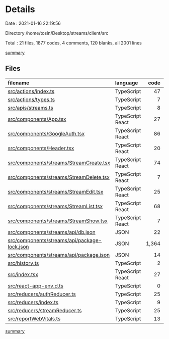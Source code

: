 # Details

Date : 2021-01-16 22:19:56

Directory /home/tosin/Desktop/streams/client/src

Total : 21 files,  1877 codes, 4 comments, 120 blanks, all 2001 lines

[summary](results.md)

## Files
| filename | language | code | comment | blank | total |
| :--- | :--- | ---: | ---: | ---: | ---: |
| [src/actions/index.ts](/src/actions/index.ts) | TypeScript | 47 | 0 | 19 | 66 |
| [src/actions/types.ts](/src/actions/types.ts) | TypeScript | 7 | 0 | 1 | 8 |
| [src/apis/streams.ts](/src/apis/streams.ts) | TypeScript | 8 | 0 | 3 | 11 |
| [src/components/App.tsx](/src/components/App.tsx) | TypeScript React | 27 | 0 | 7 | 34 |
| [src/components/GoogleAuth.tsx](/src/components/GoogleAuth.tsx) | TypeScript React | 86 | 0 | 15 | 101 |
| [src/components/Header.tsx](/src/components/Header.tsx) | TypeScript React | 20 | 0 | 5 | 25 |
| [src/components/streams/StreamCreate.tsx](/src/components/streams/StreamCreate.tsx) | TypeScript React | 74 | 0 | 17 | 91 |
| [src/components/streams/StreamDelete.tsx](/src/components/streams/StreamDelete.tsx) | TypeScript React | 7 | 0 | 3 | 10 |
| [src/components/streams/StreamEdit.tsx](/src/components/streams/StreamEdit.tsx) | TypeScript React | 25 | 0 | 9 | 34 |
| [src/components/streams/StreamList.tsx](/src/components/streams/StreamList.tsx) | TypeScript React | 68 | 0 | 15 | 83 |
| [src/components/streams/StreamShow.tsx](/src/components/streams/StreamShow.tsx) | TypeScript React | 7 | 0 | 3 | 10 |
| [src/components/streams/api/db.json](/src/components/streams/api/db.json) | JSON | 22 | 0 | 0 | 22 |
| [src/components/streams/api/package-lock.json](/src/components/streams/api/package-lock.json) | JSON | 1,364 | 0 | 1 | 1,365 |
| [src/components/streams/api/package.json](/src/components/streams/api/package.json) | JSON | 14 | 0 | 1 | 15 |
| [src/history.ts](/src/history.ts) | TypeScript | 2 | 0 | 1 | 3 |
| [src/index.tsx](/src/index.tsx) | TypeScript React | 27 | 3 | 7 | 37 |
| [src/react-app-env.d.ts](/src/react-app-env.d.ts) | TypeScript | 0 | 1 | 1 | 2 |
| [src/reducers/authReducer.ts](/src/reducers/authReducer.ts) | TypeScript | 25 | 0 | 4 | 29 |
| [src/reducers/index.ts](/src/reducers/index.ts) | TypeScript | 9 | 0 | 3 | 12 |
| [src/reducers/streamReducer.ts](/src/reducers/streamReducer.ts) | TypeScript | 25 | 0 | 2 | 27 |
| [src/reportWebVitals.ts](/src/reportWebVitals.ts) | TypeScript | 13 | 0 | 3 | 16 |

[summary](results.md)